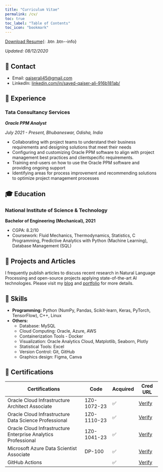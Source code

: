 ```yaml
---
title: "Curriculum Vitae"
permalink: /cv/
toc: true
toc_label: "Table of Contents"
toc_icon: "bookmark"
---
```

[Download Resume](https://sqali.github.io/files/resume.pdf){: .btn .btn--info}

*Updated: 08/12/2020*

## 📧 Contact
- Email: [qaiserali45@gmail.com]()
- LinkedIn: [linkedin.com/in/sayed-qaiser-ali-916b181ab/](https://www.linkedin.com/in/sqali/)

## 💼 Experience
### Tata Consultancy Services
***Oracle PPM Analyst***

*July 2021 - Present, Bhubaneswar, Odisha, India*

-	Collaborating with project teams to understand their business
requirements and designing solutions that meet their needs
-	Configuring and customizing Oracle PPM software to align
with project management best practices and clientspecific requirements.
-	Training end-users on how to use the Oracle PPM software
and providing ongoing support
- Identifying areas for process improvement and
recommending solutions to optimize project management processes


## 🎓 Education
### National Institute of Science & Technology
**Bachelor of Engineering (Mechanical), 2021**
- CGPA: 8.2/10
- Coursework: Fluid Mechanics, Thermodynamics, Statistics, C Programming, Predictive Analytics with Python (Machine Learning), Database Management (SQL)


## 📝 Projects and Articles
I frequently publish articles to discuss recent research in Natural Language Processing and open-source projects applying state-of-the-art AI technologies. Please visit my [blog](https://sqali.github.io/posts/) and [portfolio](https://sqali.github.io/portfolio/) for more details.

## 🤖 Skills
- **Programming:** Python (NumPy, Pandas, Scikit-learn, Keras, PyTorch, TensorFlow), C++, Linux
- **Others:** 
  - Database: MySQL
  - Cloud Computing: Oracle, Azure, AWS
  - Containerization Tools - Docker
  - Visualization: Oracle Analytics Cloud, Matplotlib, Seaborn, Plotly
  - Statistical Tools: Excel
  - Version Control: Git, GitHub
  - Graphics design: Figma, Canva

## 📜 Certifications
| Certifications                                                  |    Code       | Acquired | Cred URL   |
|-----------------------------------------------------------------|---------------|----------|------------|
| Oracle Cloud Infrastructure Architect Associate                 | 1Z0-1072-23   | &#x2705; | [Verify](https://catalog-education.oracle.com/pls/certview/sharebadge?id=0806C2C0204969B31945998A5208A6EF75CD46C6C59493F8F1CF5401C407F306) |
| Oracle Cloud Infrastructure Data Science Professional           | 1Z0-1110-23   | &#x2705; | [Verify]() |
| Oracle Cloud Infrastructure Enterprise Analytics Professional   | 1Z0-1041-23   | &#x2705; | [Verify]() |
| Microsoft Azure Data Scientist Associate                        | DP-100        | &#x2705; | [Verify]() |
| GitHub Actions                                                  |               | &#x2705; | [Verify]() |

